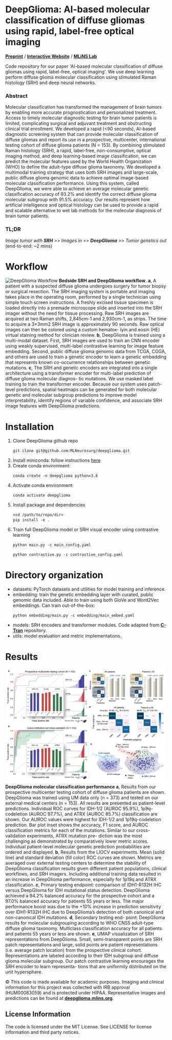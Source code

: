 # DeepGlioma: AI-based molecular classification of diffuse gliomas using rapid, label-free optical imaging

[**Preprint**](https://www.researchsquare.com/article/rs-1930236/v1) / [**Interactive Website**](https://deepglioma.mlins.org) / [**MLiNS Lab**](https://mlins.org)

Code repository for our paper 'AI-based molecular classification of diffuse gliomas using rapid, label-free, optical imaging'. We use deep learning perform diffuse glioma molecular classification using stimulated Raman histology (SRH) and deep neural networks. 


### Abstract
Molecular classification has transformed the management of brain tumors by enabling more accurate prognostication and personalized treatment. Access to timely molecular diagnostic testing for brain tumor patients is limited, complicating surgical and adjuvant treatment and obstructing clinical trial enrollment. We developed a rapid (<90 seconds), AI-based diagnostic screening system that can provide molecular classification of diffuse gliomas and report its use in a prospective, multicenter, international testing cohort of diffuse glioma patients (N = 153). By combining stimulated Raman histology (SRH), a rapid, label-free, non-consumptive, optical imaging method, and deep learning-based image classification, we can predict the molecular features used by the World Health Organization (WHO) to define the adult-type diffuse glioma taxonomy. We developed a multimodal training strategy that uses both SRH images and large-scale, public diffuse glioma genomic data to achieve optimal image-based molecular classification performance. Using this system, called DeepGlioma, we were able to achieve an average molecular genetic classification accuracy of 93.2% and identify the correct diffuse glioma molecular subgroup with 91.5% accuracy. Our results represent how artificial intelligence and optical histology can be used to provide a rapid and scalable alternative to wet lab methods for the molecular diagnosis of brain tumor patients.

### TL;DR
*Image tumor with **SRH** >> Images in >> **DeepGlioma** >> Tumor genetics out* (end-to-end: ~2 mins)


# Workflow
![DeepGlioma Workflow](/figures/Figure_1_workflow-01.png)
**Bedside SRH and DeepGlioma workflow**. **a**, A patient with a suspected diffuse
glioma undergoes surgery for tumor biopsy or surgical resection. The SRH imaging system
is portable and imaging takes place in the operating room, performed by a single technician
using simple touch screen instructions. A freshly excised tissue specimen is loaded directly
into a premade microscope slide and inserted into the SRH imager without the need for
tissue processing. Raw SRH images are acquired at two Raman
shifts, 2,845cm-1 and 2,930cm-1, as strips. The time to acquire a 3×3mm2 SRH image is
approximately 90 seconds. Raw optical images can then be colored using a custom hematox-
lyin and eosin (HE) virtual staining method for clinician review. **b**, DeepGlioma is trained
using a multi-modal dataset. First, SRH images are used to train an CNN encoder using
weakly supervised, multi-label contrastive learning for image feature embedding. Second, public diffuse glioma genomic data from TCGA, CGGA, and others are used to train a genetic encoder to learn a genetic embedding
that represents known co-occurrence relationships between genetic mutations. **c**, The SRH and genetic encoders are integrated into a single architecture
using a transformer encoder for multi-label prediction of diffuse glioma molecular diagnos-
tic mutations. We use masked label training to train the transformer encoder. Because our system uses patch-level predictions, spatial heatmaps can be generated for both molecular genetic and molecular subgroup predictions to improve model
interpretability, identify regions of variable confidence, and associate SRH image features
with DeepGlioma predictions. 

# Installation

1. Clone DeepGlioma github repo
    ```console
    git clone git@github.com:MLNeurosurg/deepglioma.git
    ```
2. Install miniconda: follow instructions
    [here](https://docs.conda.io/en/latest/miniconda.html)
3. Create conda environment:  
    ```console
    conda create -n deepglioma python=3.8
    ```
4. Activate conda environment:  
    ```console
    conda activate deepglioma
    ```
5. Install package and dependencies  
    ```console
    <cd /path/to/repo/dir>
    pip install -e .
    ```
6. Train full DeepGlioma model or SRH visual encoder using contrastive learning
    ```console
    python main.py -c main_config.yaml
    ```
    ```console
    python contrastive.py -c contrastive_config.yaml
    ```

# Directory organization
- datasets: PyTorch datasets and utilities for model training and inference.
- embedding: train the genetic embedding layer with curated, public genomic data included. Able to train using both GloVe and Word2Vec embeddings. Can train out-of-the-box:
    ```console
    python embedding/main.py -c embedding/main_embed.yaml
    ```
- models: SRH encoders and transformer modules. Code adapted from [**C-Tran**](https://github.com/QData/C-Tran) repository.
- utils: model evaluation and metric implementations.



# Results
![DeepGlioma Workflow](/figures/Figure_2_results-01.png)
**DeepGlioma molecular classification performance**  **a**, Results from our
prospective multicenter testing cohort of diffuse glioma patients are shown. DeepGlioma
was trained using UM data only (n = 373) and tested on our external medical centers (n
= 153). All results are presented as patient-level predictions. Individual ROC curves for
IDH-1/2 (AUROC 95.9%), 1p9q-codeletion (AUROC 97.7%), and ATRX (AUROC 85.7%)
classification are shown. Our AUROC values were highest for IDH-1/2 and 1p19q-codeletion
prediction. Bar plot inset shows the accuracy, F1 score, and AUROC classification metrics
for each of the mutations. Similar to our cross-validation experiments, ATRX mutation pre-
diction was the most challenging as demonstrated by comparatively lower metric scores.
Individual patient-level molecular genetic prediction probabilities are ordered and displayed.
**b**, Results from the LIOCV experiments. Mean (solid line) and standard deviation (fill color)
ROC curves are shown. Metrics are averaged over external testing centers to determine
the stability of DeepGlioma classification results given different patient populations, clinical
workflows, and SRH imagers. Including additional training data resulted in an increase in
DeepGlioma performance, especially for 1p19q and ATRX classification. **c**, Primary testing
endpoint: comparison of IDH1-R132H IHC versus DeepGlioma for IDH mutational status
detection. DeepGlioma achieved a 94.2% balanced accuracy for the prospective cohort and a
97.0% balanced accuracy for patients 55 years or less. The major performance boost was due
to the +10% increase in prediction sensitivity over IDH1-R132H IHC due to DeepGlioma’s
detection of both canonical and non-canonical IDH mutations. **d**, Secondary testing end-
point: DeepGlioma results for molecular subgrouping according to WHO CNS5 adult-type
diffuse glioma taxonomy. Multiclass classification accuracy for all patients and patients 55
years or less are shown. **e**, UMAP visualization of SRH representations from DeepGlioma.
Small, semi-transparent points are SRH patch representations and large, solid points are
patient representations (i.e. average patch location) from the prospective clinical cohort.
Representations are labeled according to their IDH subgroup and diffuse glioma molecular
subgroup. Our patch contrastive learning encourages the SRH encoder to learn representa-
tions that are uniformily distributed on the unit hypersphere.


© This code is made available for academic purposes. Imaging and clinical information for this project was collected with IRB approval (HUM00083059) and is protected under HIPAA. Representative images and predictions can be found at [**deepglioma.mlins.org**](https://deepglioma.mlins.org).


## License Information
The code is licensed under the MIT License.
See LICENSE for license information and third party notices.
